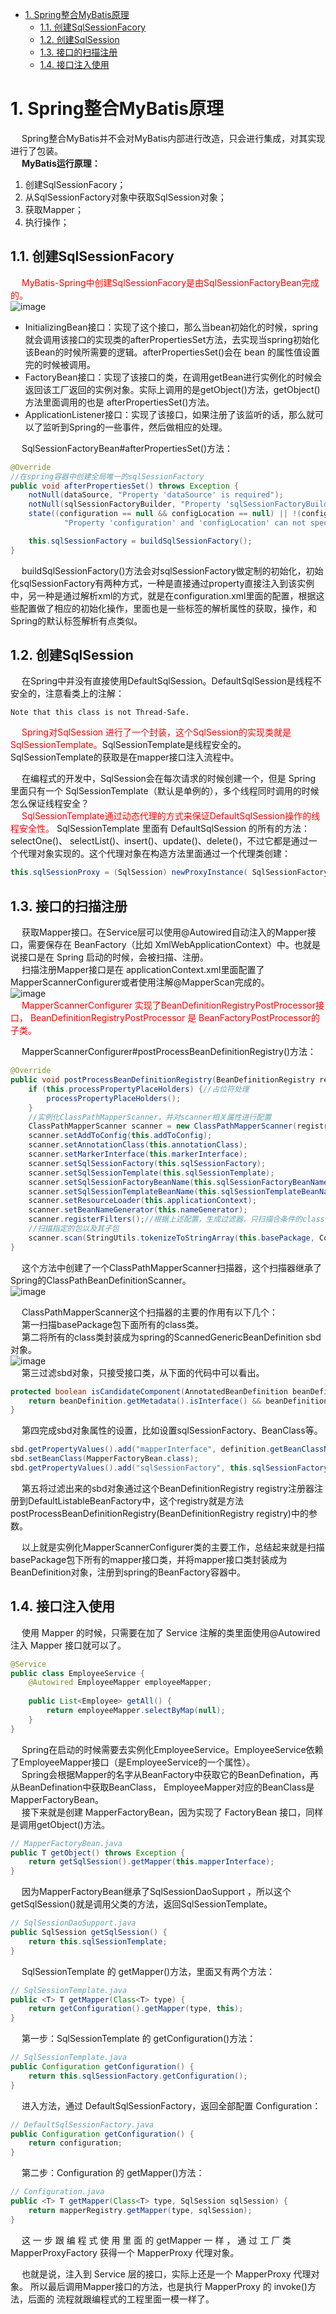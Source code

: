 
<!-- TOC -->

- [1. Spring整合MyBatis原理](#1-spring整合mybatis原理)
    - [1.1. 创建SqlSessionFacory](#11-创建sqlsessionfacory)
    - [1.2. 创建SqlSession](#12-创建sqlsession)
    - [1.3. 接口的扫描注册](#13-接口的扫描注册)
    - [1.4. 接口注入使用](#14-接口注入使用)

<!-- /TOC -->

# 1. Spring整合MyBatis原理  
&emsp; Spring整合MyBatis并不会对MyBatis内部进行改造，只会进行集成，对其实现进行了包装。  
&emsp; **MyBatis运行原理：**  
1. 创建SqlSessionFacory；
2. 从SqlSessionFactory对象中获取SqlSession对象；
3. 获取Mapper；
4. 执行操作；

## 1.1. 创建SqlSessionFacory  
&emsp; <font color = "red">MyBatis-Spring中创建SqlSessionFacory是由SqlSessionFactoryBean完成的。</font>  
![image](https://gitee.com/wt1814/pic-host/raw/master/images/SSM/Mybatis/mybatis-24.png)  

* InitializingBean接口：实现了这个接口，那么当bean初始化的时候，spring就会调用该接口的实现类的afterPropertiesSet方法，去实现当spring初始化该Bean的时候所需要的逻辑。afterPropertiesSet()会在 bean 的属性值设置完的时候被调用。  
* FactoryBean接口：实现了该接口的类，在调用getBean进行实例化的时候会返回该工厂返回的实例对象。实际上调用的是getObject()方法，getObject() 方法里面调用的也是 afterPropertiesSet()方法。  
* ApplicationListener接口：实现了该接口，如果注册了该监听的话，那么就可以了监听到Spring的一些事件，然后做相应的处理。  

&emsp; SqlSessionFactoryBean#afterPropertiesSet()方法：  

```java
@Override
//在spring容器中创建全局唯一的sqlSessionFactory
public void afterPropertiesSet() throws Exception {
    notNull(dataSource, "Property 'dataSource' is required");
    notNull(sqlSessionFactoryBuilder, "Property 'sqlSessionFactoryBuilder' is required");
    state((configuration == null && configLocation == null) || !(configuration != null && configLocation != null),
            "Property 'configuration' and 'configLocation' can not specified with together");

    this.sqlSessionFactory = buildSqlSessionFactory();
}
```
&emsp; buildSqlSessionFactory()方法会对sqlSessionFactory做定制的初始化，初始化sqlSessionFactory有两种方式，一种是直接通过property直接注入到该实例中，另一种是通过解析xml的方式，就是在configuration.xml里面的配置，根据这些配置做了相应的初始化操作，里面也是一些标签的解析属性的获取，操作，和Spring的默认标签解析有点类似。  

## 1.2. 创建SqlSession  
&emsp; 在Spring中并没有直接使用DefaultSqlSession。DefaultSqlSession是线程不安全的，注意看类上的注解：  

    Note that this class is not Thread-Safe. 

&emsp; <font color = "red">Spring对SqlSession 进行了一个封装，这个SqlSession的实现类就是SqlSessionTemplate。</font>SqlSessionTemplate是线程安全的。SqlSessionTemplate的获取是在mapper接口注入流程中。 

&emsp; 在编程式的开发中，SqlSession会在每次请求的时候创建一个，但是 Spring 里面只有一个 SqlSessionTemplate（默认是单例的），多个线程同时调用的时候怎么保证线程安全？  
&emsp; <font color = "red">SqlSessionTemplate通过动态代理的方式来保证DefaultSqlSession操作的线程安全性。</font> SqlSessionTemplate 里面有 DefaultSqlSession 的所有的方法：selectOne()、 selectList()、insert()、update()、delete()，不过它都是通过一个代理对象实现的。这个代理对象在构造方法里面通过一个代理类创建：    

```java
this.sqlSessionProxy = (SqlSession) newProxyInstance( SqlSessionFactory.class.getClassLoader(), new Class[] { SqlSession.class }, new SqlSessionInterceptor());
```

## 1.3. 接口的扫描注册  
&emsp; 获取Mapper接口。在Service层可以使用@Autowired自动注入的Mapper接口，需要保存在 BeanFactory（比如 XmlWebApplicationContext）中。也就是说接口是在 Spring 启动的时候，会被扫描、注册。     
&emsp; 扫描注册Mapper接口是在 applicationContext.xml里面配置了MapperScannerConfigurer或者使用注解@MapperScan完成的。  
![image](https://gitee.com/wt1814/pic-host/raw/master/images/SSM/Mybatis/mybatis-25.png)  
&emsp; <font color = "red">MapperScannerConfigurer 实现了BeanDefinitionRegistryPostProcessor接口， BeanDefinitionRegistryPostProcessor 是 BeanFactoryPostProcessor的子类。</font>  

&emsp; MapperScannerConfigurer#postProcessBeanDefinitionRegistry()方法：  

```java
@Override
public void postProcessBeanDefinitionRegistry(BeanDefinitionRegistry registry) {
    if (this.processPropertyPlaceHolders) {//占位符处理
        processPropertyPlaceHolders();
    }
    //实例化ClassPathMapperScanner，并对scanner相关属性进行配置
    ClassPathMapperScanner scanner = new ClassPathMapperScanner(registry);
    scanner.setAddToConfig(this.addToConfig);
    scanner.setAnnotationClass(this.annotationClass);
    scanner.setMarkerInterface(this.markerInterface);
    scanner.setSqlSessionFactory(this.sqlSessionFactory);
    scanner.setSqlSessionTemplate(this.sqlSessionTemplate);
    scanner.setSqlSessionFactoryBeanName(this.sqlSessionFactoryBeanName);
    scanner.setSqlSessionTemplateBeanName(this.sqlSessionTemplateBeanName);
    scanner.setResourceLoader(this.applicationContext);
    scanner.setBeanNameGenerator(this.nameGenerator);
    scanner.registerFilters();//根据上述配置，生成过滤器，只扫描合条件的class
    //扫描指定的包以及其子包
    scanner.scan(StringUtils.tokenizeToStringArray(this.basePackage, ConfigurableApplicationContext.CONFIG_LOCATION_DELIMITERS));
}
```
&emsp; 这个方法中创建了一个ClassPathMapperScanner扫描器，这个扫描器继承了Spring的ClassPathBeanDefinitionScanner。  
![image](https://gitee.com/wt1814/pic-host/raw/master/images/SSM/Mybatis/mybatis-27.png)  

&emsp; ClassPathMapperScanner这个扫描器的主要的作用有以下几个：  
&emsp; 第一扫描basePackage包下面所有的class类。  
&emsp; 第二将所有的class类封装成为spring的ScannedGenericBeanDefinition sbd对象。  
![image](https://gitee.com/wt1814/pic-host/raw/master/images/SSM/Mybatis/mybatis-28.png)  
&emsp; 第三过滤sbd对象，只接受接口类，从下面的代码中可以看出。  

```java
protected boolean isCandidateComponent(AnnotatedBeanDefinition beanDefinition) {
    return beanDefinition.getMetadata().isInterface() && beanDefinition.getMetadata().isIndependent();
}
```
&emsp; 第四完成sbd对象属性的设置，比如设置sqlSessionFactory、BeanClass等。  

```java
sbd.getPropertyValues().add("mapperInterface", definition.getBeanClassName());
sbd.setBeanClass(MapperFactoryBean.class);
sbd.getPropertyValues().add("sqlSessionFactory", this.sqlSessionFactory);
```
&emsp; 第五将过滤出来的sbd对象通过这个BeanDefinitionRegistry registry注册器注册到DefaultListableBeanFactory中，这个registry就是方法postProcessBeanDefinitionRegistry(BeanDefinitionRegistry registry)中的参数。  

&emsp; 以上就是实例化MapperScannerConfigurer类的主要工作，总结起来就是扫描basePackage包下所有的mapper接口类，并将mapper接口类封装成为BeanDefinition对象，注册到spring的BeanFactory容器中。  

## 1.4. 接口注入使用  
&emsp; 使用 Mapper 的时候，只需要在加了 Service 注解的类里面使用@Autowired 注入 Mapper 接口就可以了。  

```java
@Service 
public class EmployeeService { 
    @Autowired EmployeeMapper employeeMapper; 
    
    public List<Employee> getAll() { 
        return employeeMapper.selectByMap(null); 
    } 
}
```
&emsp; Spring在启动的时候需要去实例化EmployeeService。EmployeeService依赖了EmployeeMapper接口（是EmployeeService的一个属性）。  
&emsp; Spring会根据Mapper的名字从BeanFactory中获取它的BeanDefination，再从BeanDefination中获取BeanClass， EmployeeMapper对应的BeanClass是MapperFactoryBean。   
&emsp; 接下来就是创建 MapperFactoryBean，因为实现了 FactoryBean 接口，同样是调用getObject()方法。  

```java
// MapperFactoryBean.java 
public T getObject() throws Exception { 
    return getSqlSession().getMapper(this.mapperInterface); 
}
```
&emsp; 因为MapperFactoryBean继承了SqlSessionDaoSupport ，所以这个getSqlSession()就是调用父类的方法，返回SqlSessionTemplate。  

```java
// SqlSessionDaoSupport.java 
public SqlSession getSqlSession() { 
    return this.sqlSessionTemplate; 
}
```

&emsp; SqlSessionTemplate 的 getMapper()方法，里面又有两个方法：  

```java
// SqlSessionTemplate.java 
public <T> T getMapper(Class<T> type) { 
    return getConfiguration().getMapper(type, this); 
}
```
&emsp; 第一步：SqlSessionTemplate 的 getConfiguration()方法：  

```java
// SqlSessionTemplate.java 
public Configuration getConfiguration() { 
    return this.sqlSessionFactory.getConfiguration(); 
}
```
&emsp; 进入方法，通过 DefaultSqlSessionFactory，返回全部配置 Configuration：  

```java
// DefaultSqlSessionFactory.java 
public Configuration getConfiguration() { 
    return configuration; 
}
```
&emsp; 第二步：Configuration 的 getMapper()方法：  

```java
// Configuration.java 
public <T> T getMapper(Class<T> type, SqlSession sqlSession) { 
    return mapperRegistry.getMapper(type, sqlSession); 
}
```
&emsp; 这 一 步 跟 编 程 式 使 用 里 面 的 getMapper 一 样 ， 通 过 工 厂 类 MapperProxyFactory 获得一个 MapperProxy 代理对象。  

&emsp; 也就是说，注入到 Service 层的接口，实际上还是一个 MapperProxy 代理对象。 所以最后调用Mapper接口的方法，也是执行 MapperProxy 的 invoke()方法，后面的 流程就跟编程式的工程里面一模一样了。  
